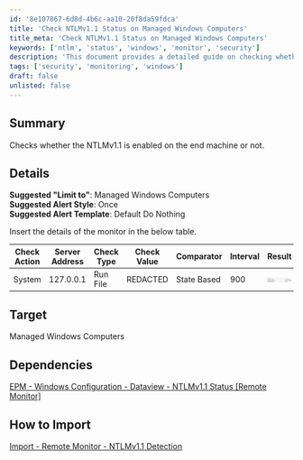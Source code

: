```yaml
---
id: '8e107867-6d8d-4b6c-aa10-20f8da59fdca'
title: 'Check NTLMv1.1 Status on Managed Windows Computers'
title_meta: 'Check NTLMv1.1 Status on Managed Windows Computers'
keywords: ['ntlm', 'status', 'windows', 'monitor', 'security']
description: 'This document provides a detailed guide on checking whether NTLMv1.1 is enabled on managed Windows machines. It includes suggested configurations for alerts, dependencies, and import instructions for remote monitoring.'
tags: ['security', 'monitoring', 'windows']
draft: false
unlisted: false
---
```

## Summary

Checks whether the NTLMv1.1 is enabled on the end machine or not.

## Details

**Suggested "Limit to"**: Managed Windows Computers  
**Suggested Alert Style**: Once  
**Suggested Alert Template**: Default Do Nothing  

Insert the details of the monitor in the below table.

| Check Action | Server Address | Check Type | Check Value | Comparator   | Interval | Result                                       |
|--------------|----------------|-------------|-------------|---------------|----------|----------------------------------------------|
| System       | 127.0.0.1     | Run File    | REDACTED    | State Based   | 900      | ![](../../../static/img/NTLMv1.1-Detection/image_1.png) |

## Target

Managed Windows Computers

## Dependencies

[EPM - Windows Configuration - Dataview - NTLMv1.1 Status [Remote Monitor]](https://proval.itglue.com/DOC-5078775-14448790)

## How to Import

[Import - Remote Monitor - NTLMv1.1 Detection](https://proval.itglue.com/DOC-5078775-14448845)







